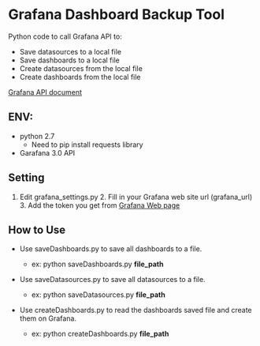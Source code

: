 # Grafana Dashboard Backup Tool

Python code to call Grafana API to:

* Save datasources to a local file
* Save dashboards to a local file
* Create datasources from the local file
* Create dashboards from the local file

[Grafana API document](http://docs.grafana.org/http_api/overview/)

## ENV:
* python 2.7
	* Need to pip install requests library
* Garafana 3.0 API

## Setting
1. Edit grafana_settings.py
	2. Fill in your Grafana web site url (grafana_url)
	3. Add the token you get from [Grafana Web page](http://docs.grafana.org/http_api/auth/)

## How to Use
* Use saveDashboards.py to save all dashboards to a file.
	* ex: python saveDashboards.py **file_path**

* Use saveDatasources.py to save all datasources to a file.
	*  ex: python saveDatasources.py **file_path**

* Use createDashboards.py to read the dashboards saved file and create them on Grafana.
 	*  ex: python createDashboards.py **file_path**